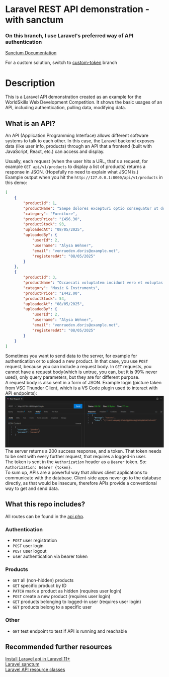 # Laravel REST API demonstration - with sanctum
### On this branch, I use Laravel's preferred way of API authentication

[Sanctum Documentation](https://laravel.com/docs/11.x/sanctum)

For a custom solution, switch to [custom-token](https://github.com/InterMaus1154/laravel-api-demonstration/tree/custom-token) branch

# Description
This is a Laravel API demonstration created as an example for the WorldSkills Web Development Competition. It shows the basic usages of an API, including authentication, pulling data, modifying data.

## What is an API?
An API (Application Programming Interface) allows different software systems to talk to each other. In this case, the Laravel backend exposes data (like user info, products) through an API that a frontend (built with JavaScript, React, etc.) can access and display.

Usually, each request (when the user hits a URL, that's a request, for example `GET api/v1/products` to display a list of products) returns a response in JSON. (Hopefully no need to explain what JSON is.)\
Example output when you hit the `http://127.0.0.1:8000/api/v1/products` in this demo:
```json
[
    {
        "productId": 1,
        "productName": "Saepe dolores excepturi optio consequatur ut dolorem et esse. Doloremque tempora omnis dolore dignissimos. Hic maiores officia eaque ea ullam est suscipit.",
        "category": "Furniture",
        "productPrice": "£456.30",
        "productStock": 93,
        "uploadedAt": "08/05/2025",
        "uploadedBy": {
            "userId": 2,
            "username": "Alysa Wehner",
            "email": "vonrueden.doris@example.net",
            "registeredAt": "08/05/2025"
        }
    },
    {
        "productId": 3,
        "productName": "Occaecati voluptatem incidunt vero et voluptas. Perspiciatis nisi eius ut alias. Nostrum sed aut minima magni corporis voluptatum ab.",
        "category": "Music & Instruments",
        "productPrice": "£442.00",
        "productStock": 54,
        "uploadedAt": "08/05/2025",
        "uploadedBy": {
            "userId": 2,
            "username": "Alysa Wehner",
            "email": "vonrueden.doris@example.net",
            "registeredAt": "08/05/2025"
        }
    }
]
```

Sometimes you want to send data to the server, for example for authentication or to upload a new product. In that case, you use `POST` request, because you can include a request body. In `GET` requests, you cannot have a request body(which is untrue, you can, but it is 99% never used), only query parameters, but they are for different purpose.\
A request body is also sent in a form of JSON.
Example login (picture taken from VSC Thunder Client, which is a VS Code plugin used to interact with API endpoints):
![](desc/login.png)
The server returns a 200 success response, and a token.
That token needs to be sent with every further request, that requires a logged-in user.\
The token is sent in the `Authorization` header as a `Bearer` token.
So:
`Authorization: Bearer {token}`.\
To sum up, APIs are a powerful way that allows client applications to communicate with the database. Client-side apps never go to the database directly, as that would be insecure, therefore APIs provide a conventional way to get and send data.

## What this repo includes?

All routes can be found in the [api.php](routes/api.php).

### Authentication
- `POST` user registration
- `POST` user login
- `POST` user logout
- user authentication via bearer token

### Products
- `GET` all (non-hidden) products
- `GET` specific product by ID
- `PATCH` mark a product as hidden (requires user login)
- `POST` create a new product (requires user login)
- `GET` products belonging to logged-in user (requires user login)
- `GET` products belong to a specific user

### Other
- `GET` test endpoint to test if API is running and reachable

## Recommended further resources

[Install Laravel api in Laravel 11+](https://artisan.page/11.x/installapi)\
[Laravel sanctum](https://laravel.com/docs/12.x/sanctum)\
[Laravel API resource classes](https://laravel.com/docs/12.x/eloquent-resources)
